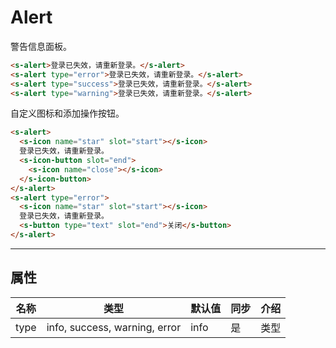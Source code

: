 # Alert

警告信息面板。

```html preview
<s-alert>登录已失效，请重新登录。</s-alert>
<s-alert type="error">登录已失效，请重新登录。</s-alert>
<s-alert type="success">登录已失效，请重新登录。</s-alert>
<s-alert type="warning">登录已失效，请重新登录。</s-alert>
```

自定义图标和添加操作按钮。

```html preview
<s-alert>
  <s-icon name="star" slot="start"></s-icon>
  登录已失效，请重新登录。
  <s-icon-button slot="end">
    <s-icon name="close"></s-icon>
  </s-icon-button>
</s-alert>
<s-alert type="error">
  <s-icon name="star" slot="start"></s-icon>
  登录已失效，请重新登录。
  <s-button type="text" slot="end">关闭</s-button>
</s-alert>
```

---

## 属性

| 名称 | 类型                           | 默认值 | 同步 | 介绍    |
| ---- | ----------------------------- | ------ | --- | ------- |
| type | info, success, warning, error | info   | 是  | 类型    |

